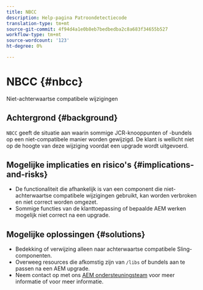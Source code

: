 ```yaml
---
title: NBCC
description: Help-pagina Patroondetectiecode
translation-type: tm+mt
source-git-commit: 4f94d4a1e0b8eb7bedbedba2c8a683f34655b527
workflow-type: tm+mt
source-wordcount: '123'
ht-degree: 0%

---
```



# NBCC {#nbcc}

Niet-achterwaartse compatibele wijzigingen

## Achtergrond {#background}

`NBCC` geeft de situatie aan waarin sommige JCR-knooppunten of -bundels op een niet-compatibele manier worden gewijzigd. De klant is wellicht niet op de hoogte van deze wijziging voordat een upgrade wordt uitgevoerd.

## Mogelijke implicaties en risico&#39;s {#implications-and-risks}

* De functionaliteit die afhankelijk is van een component die niet-achterwaartse compatibele wijzigingen gebruikt, kan worden verbroken en niet correct worden omgezet.
* Sommige functies van de klanttoepassing of bepaalde AEM werken mogelijk niet correct na een upgrade.

## Mogelijke oplossingen {#solutions}

* Bedekking of verwijzing alleen naar achterwaartse compatibele Sling-componenten.
* Overweeg resources die afkomstig zijn van `/libs` of bundels aan te passen na een AEM upgrade.
* Neem contact op met ons [AEM ondersteuningsteam](https://helpx.adobe.com/enterprise/using/support-for-experience-cloud.html) voor meer informatie of voor meer informatie.
